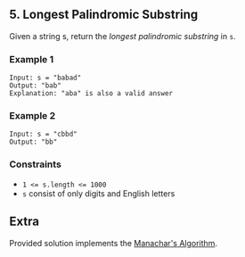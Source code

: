 ## 5. Longest Palindromic Substring

Given a string s, return the *longest palindromic substring* in `s`.

### Example 1

```
Input: s = "babad"
Output: "bab"
Explanation: "aba" is also a valid answer
```

### Example 2

```
Input: s = "cbbd"
Output: "bb"
```
### Constraints

* `1 <= s.length <= 1000`
* `s` consist of only digits and English letters

## Extra

Provided solution implements the [Manachar's Algorithm](https://en.wikipedia.org/wiki/Longest_palindromic_substring "Wikipedia.org > Longest Palindromic Substring").
